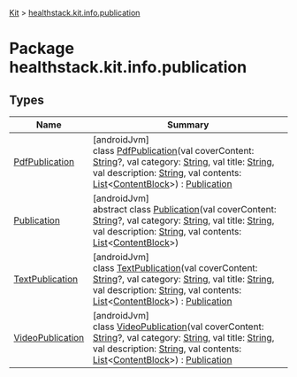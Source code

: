 
[Kit](../../kit.html) > [healthstack.kit.info.publication](index.html)



# Package healthstack.kit.info.publication



## Types


| Name | Summary |
|---|---|
| [PdfPublication](-pdf-publication/index.html) | [androidJvm]<br>class [PdfPublication](-pdf-publication/index.html)(val coverContent: [String](https://kotlinlang.org/api/latest/jvm/stdlib/kotlin/-string/index.html)?, val category: [String](https://kotlinlang.org/api/latest/jvm/stdlib/kotlin/-string/index.html), val title: [String](https://kotlinlang.org/api/latest/jvm/stdlib/kotlin/-string/index.html), val description: [String](https://kotlinlang.org/api/latest/jvm/stdlib/kotlin/-string/index.html), val contents: [List](https://kotlinlang.org/api/latest/jvm/stdlib/kotlin.collections/-list/index.html)&lt;[ContentBlock](../healthstack.kit.info.publication.content/-content-block/index.html)&gt;) : [Publication](-publication/index.html) |
| [Publication](-publication/index.html) | [androidJvm]<br>abstract class [Publication](-publication/index.html)(val coverContent: [String](https://kotlinlang.org/api/latest/jvm/stdlib/kotlin/-string/index.html)?, val category: [String](https://kotlinlang.org/api/latest/jvm/stdlib/kotlin/-string/index.html), val title: [String](https://kotlinlang.org/api/latest/jvm/stdlib/kotlin/-string/index.html), val description: [String](https://kotlinlang.org/api/latest/jvm/stdlib/kotlin/-string/index.html), val contents: [List](https://kotlinlang.org/api/latest/jvm/stdlib/kotlin.collections/-list/index.html)&lt;[ContentBlock](../healthstack.kit.info.publication.content/-content-block/index.html)&gt;) |
| [TextPublication](-text-publication/index.html) | [androidJvm]<br>class [TextPublication](-text-publication/index.html)(val coverContent: [String](https://kotlinlang.org/api/latest/jvm/stdlib/kotlin/-string/index.html)?, val category: [String](https://kotlinlang.org/api/latest/jvm/stdlib/kotlin/-string/index.html), val title: [String](https://kotlinlang.org/api/latest/jvm/stdlib/kotlin/-string/index.html), val description: [String](https://kotlinlang.org/api/latest/jvm/stdlib/kotlin/-string/index.html), val contents: [List](https://kotlinlang.org/api/latest/jvm/stdlib/kotlin.collections/-list/index.html)&lt;[ContentBlock](../healthstack.kit.info.publication.content/-content-block/index.html)&gt;) : [Publication](-publication/index.html) |
| [VideoPublication](-video-publication/index.html) | [androidJvm]<br>class [VideoPublication](-video-publication/index.html)(val coverContent: [String](https://kotlinlang.org/api/latest/jvm/stdlib/kotlin/-string/index.html)?, val category: [String](https://kotlinlang.org/api/latest/jvm/stdlib/kotlin/-string/index.html), val title: [String](https://kotlinlang.org/api/latest/jvm/stdlib/kotlin/-string/index.html), val description: [String](https://kotlinlang.org/api/latest/jvm/stdlib/kotlin/-string/index.html), val contents: [List](https://kotlinlang.org/api/latest/jvm/stdlib/kotlin.collections/-list/index.html)&lt;[ContentBlock](../healthstack.kit.info.publication.content/-content-block/index.html)&gt;) : [Publication](-publication/index.html) |

